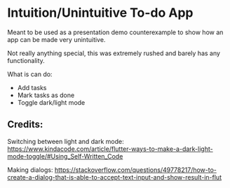 # Intuition/Unintuitive To-do App

Meant to be used as a presentation demo counterexample to show how an app can be made very unintuitive.

Not really anything special, this was extremely rushed and barely has any functionality.

What is can do:
- Add tasks
- Mark tasks as done
- Toggle dark/light mode

## Credits:
 
Switching between light and dark mode: https://www.kindacode.com/article/flutter-ways-to-make-a-dark-light-mode-toggle/#Using_Self-Written_Code

Making dialogs: https://stackoverflow.com/questions/49778217/how-to-create-a-dialog-that-is-able-to-accept-text-input-and-show-result-in-flut
